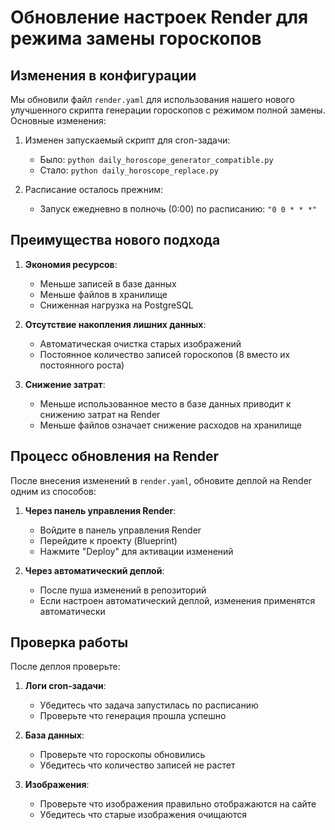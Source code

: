 # Обновление настроек Render для режима замены гороскопов

## Изменения в конфигурации

Мы обновили файл `render.yaml` для использования нашего нового улучшенного скрипта генерации гороскопов с режимом полной замены. Основные изменения:

1. Изменен запускаемый скрипт для cron-задачи:
   - Было: `python daily_horoscope_generator_compatible.py`
   - Стало: `python daily_horoscope_replace.py`

2. Расписание осталось прежним:
   - Запуск ежедневно в полночь (0:00) по расписанию: `"0 0 * * *"`

## Преимущества нового подхода

1. **Экономия ресурсов**:
   - Меньше записей в базе данных
   - Меньше файлов в хранилище
   - Сниженная нагрузка на PostgreSQL

2. **Отсутствие накопления лишних данных**:
   - Автоматическая очистка старых изображений
   - Постоянное количество записей гороскопов (8 вместо их постоянного роста)

3. **Снижение затрат**:
   - Меньше использованное место в базе данных приводит к снижению затрат на Render
   - Меньше файлов означает снижение расходов на хранилище

## Процесс обновления на Render

После внесения изменений в `render.yaml`, обновите деплой на Render одним из способов:

1. **Через панель управления Render**:
   - Войдите в панель управления Render
   - Перейдите к проекту (Blueprint)
   - Нажмите "Deploy" для активации изменений

2. **Через автоматический деплой**:
   - После пуша изменений в репозиторий
   - Если настроен автоматический деплой, изменения применятся автоматически

## Проверка работы

После деплоя проверьте:

1. **Логи cron-задачи**:
   - Убедитесь что задача запустилась по расписанию
   - Проверьте что генерация прошла успешно

2. **База данных**:
   - Проверьте что гороскопы обновились
   - Убедитесь что количество записей не растет

3. **Изображения**:
   - Проверьте что изображения правильно отображаются на сайте
   - Убедитесь что старые изображения очищаются
